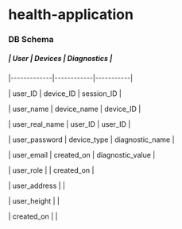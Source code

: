 # health-application

### DB Schema

##### | User | Devices | Diagnostics |

|-------------|------------|-----------|

| user_ID | device_ID | session_ID |

| user_name | device_name | device_ID |

| user_real_name | user_ID | user_ID |

| user_password | device_type | diagnostic_name |

| user_email | created_on | diagnostic_value |

| user_role | | created_on |

| user_address | |

| user_height | |

| created_on | |
